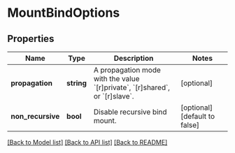 # MountBindOptions

## Properties
Name | Type | Description | Notes
------------ | ------------- | ------------- | -------------
**propagation** | **string** | A propagation mode with the value &#x60;[r]private&#x60;, &#x60;[r]shared&#x60;, or &#x60;[r]slave&#x60;. | [optional] 
**non_recursive** | **bool** | Disable recursive bind mount. | [optional] [default to false]

[[Back to Model list]](../README.md#documentation-for-models) [[Back to API list]](../README.md#documentation-for-api-endpoints) [[Back to README]](../README.md)


